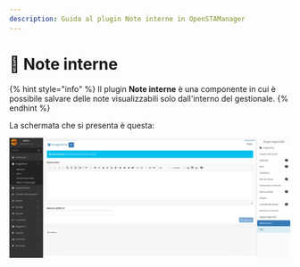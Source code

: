 ```yaml
---
description: Guida al plugin Note interne in OpenSTAManager
---
```


# 🔖 Note interne

{% hint style="info" %}
Il plugin **Note interne** è una componente in cui è possibile salvare delle note visualizzabili solo dall'interno del gestionale.
{% endhint %}

La schermata che si presenta è questa:

![](<../../../../.gitbook/assets/image (579).png>)
